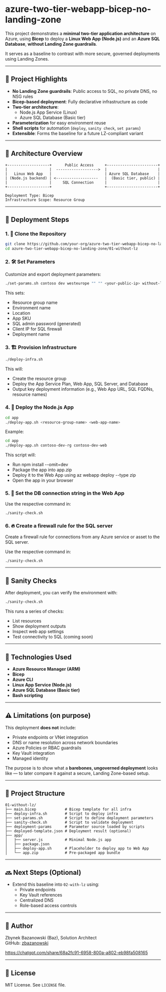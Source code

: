 
# azure-two-tier-webapp-bicep-no-landing-zone

This project demonstrates a **minimal two-tier application architecture** on Azure, using **Bicep** to deploy a **Linux Web App (Node.js)** and an **Azure SQL Database**, **without Landing Zone guardrails**.

It serves as a baseline to contrast with more secure, governed deployments using Landing Zones.

---

## 📌 Project Highlights

- **No Landing Zone guardrails**: Public access to SQL, no private DNS, no NSG rules
- **Bicep-based deployment**: Fully declarative infrastructure as code
- **Two-tier architecture**: 
  - Node.js App Service (Linux)
  - Azure SQL Database (Basic tier)
- **Parameterization** for easy environment reuse
- **Shell scripts** for automation (`deploy`, `sanity check`, `set params`)
- **Extensible**: Forms the baseline for a future LZ-compliant variant

---

## 📐 Architecture Overview

```text
+-------------------+      Public Access     +-----------------------+
|                   |  ------------------->  |                       |
|   Linux Web App   |                        | Azure SQL Database    |
| (Node.js backend) | <-------------------   |  (Basic tier, public) |
|                   |     SQL Connection     |                       |
+-------------------+                        +-----------------------+

Deployment Type: Bicep
Infrastructure Scope: Resource Group
```

---

## 🚀 Deployment Steps

### 1. 🧬 Clone the Repository

```bash
git clone https://github.com/your-org/azure-two-tier-webapp-bicep-no-landing-zone.git
cd azure-two-tier-webapp-bicep-no-landing-zone/01-without-lz
```

### 2. 🛠️ Set Parameters

Customize and export deployment parameters:

```bash
./set-params.sh contoso dev westeurope "" "" <your-public-ip> without-lz
```

This sets:
- Resource group name
- Environment name
- Location
- App SKU
- SQL admin password (generated)
- Client IP for SQL firewall
- Deployment name

### 3.  🏗️ Provision Infrastructure

```bash
./deploy-infra.sh
```

This will:
- Create the resource group
- Deploy the App Service Plan, Web App, SQL Server, and Database
- Output key deployment information (e.g., Web App URL, SQL FQDNs, resource names)

### 4. 🚀 Deploy the Node.js App

```bash
cd app
./deploy-app.sh <resource-group-name> <web-app-name>
```

Example:
```bash
cd app
./deploy-app.sh contoso-dev-rg contoso-dev-web
```

This script will:
- Run npm install --omit=dev
- Package the app into app.zip
- Deploy it to the Web App using az webapp deploy --type zip
- Open the app in your browser

### 5. 🔑 Set the DB connection string in the Web App

Use the respective command in:
```bash
./sanity-check.sh
```

### 6. 🔥 Create a firewall rule for the SQL server

Create a firewall rule for connections from any Azure service or asset to the SQL server.

Use the respective command in:
```bash
./sanity-check.sh
```

---

## 🧪 Sanity Checks

After deployment, you can verify the environment with:

```bash
./sanity-check.sh
```

This runs a series of checks:
- List resources
- Show deployment outputs
- Inspect web app settings
- Test connectivity to SQL (coming soon)

---

## 🧰 Technologies Used

- **Azure Resource Manager (ARM)**
- **Bicep**
- **Azure CLI**
- **Linux App Service (Node.js)**
- **Azure SQL Database (Basic tier)**
- **Bash scripting**

---

## ⚠️ Limitations (on purpose)

This deployment **does not** include:
- Private endpoints or VNet integration
- DNS or name resolution across network boundaries
- Azure Policies or RBAC guardrails
- Key Vault integration
- Managed identity

The purpose is to show what a **barebones, ungoverned deployment** looks like — to later compare it against a secure, Landing Zone-based setup.

---

## 📂 Project Structure

```text
01-without-lz/
├── main.bicep             # Bicep template for all infra
├── deploy-infra.sh        # Script to deploy infra
├── set-params.sh          # Script to define deployment parameters
├── sanity-check.sh        # Script to validate deployment
├── deployment-params      # Parameter source loaded by scripts
├── deployed-template.json # Deployment result (optional)
├── app/
│   ├── server.js          # Minimal Node.js app
│   ├── package.json
│   ├── deploy-app.sh      # Placeholder to deploy app to Web App
│   └── app.zip            # Pre-packaged app bundle
```

---

## 🔜 Next Steps (Optional)

- Extend this baseline into `02-with-lz` using:
  - Private endpoints
  - Key Vault references
  - Centralized DNS
  - Role-based access controls

---

## 👤 Author

Zbynek Bazanowski (Baz), Solution Architect  
GitHub: [zbazanowski](https://github.com/zbazanowski)

https://chatgpt.com/share/68a2fc91-6958-800a-a802-eb98fa508165

---

## 📄 License

MIT License. See `LICENSE` file.

